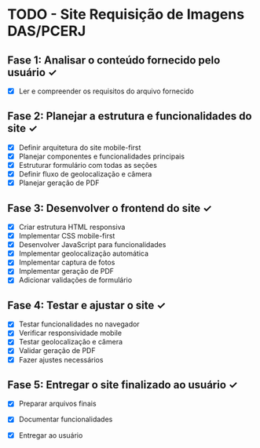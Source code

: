 # TODO - Site Requisição de Imagens DAS/PCERJ

## Fase 1: Analisar o conteúdo fornecido pelo usuário ✓
- [x] Ler e compreender os requisitos do arquivo fornecido

## Fase 2: Planejar a estrutura e funcionalidades do site ✓
- [x] Definir arquitetura do site mobile-first
- [x] Planejar componentes e funcionalidades principais
- [x] Estruturar formulário com todas as seções
- [x] Definir fluxo de geolocalização e câmera
- [x] Planejar geração de PDF

## Fase 3: Desenvolver o frontend do site ✓
- [x] Criar estrutura HTML responsiva
- [x] Implementar CSS mobile-first
- [x] Desenvolver JavaScript para funcionalidades
- [x] Implementar geolocalização automática
- [x] Implementar captura de fotos
- [x] Implementar geração de PDF
- [x] Adicionar validações de formulário

## Fase 4: Testar e ajustar o site ✓
- [x] Testar funcionalidades no navegador
- [x] Verificar responsividade mobile
- [x] Testar geolocalização e câmera
- [x] Validar geração de PDF
- [x] Fazer ajustes necessários

## Fase 5: Entregar o site finalizado ao usuário ✓
- [x] Preparar arquivos finais
- [x] Documentar funcionalidades
- [x] Entregar ao usuário

